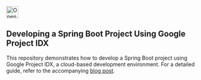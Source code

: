 <a href="https://idx.google.com/import?url=https%3A%2F%2Fgithub.com%2Fsamzhu%2Fdemo-project-idx">
  <picture>
    <source
      media="(prefers-color-scheme: dark)"
      srcset="https://cdn.idx.dev/btn/open_dark_32.svg">
    <source
      media="(prefers-color-scheme: light)"
      srcset="https://cdn.idx.dev/btn/open_light_32.svg">
    <img
      height="32"
      alt="Open in IDX"
      src="https://cdn.idx.dev/btn/open_purple_32.svg">
  </picture>
</a>

## Developing a Spring Boot Project Using Google Project IDX

This repository demonstrates how to develop a Spring Boot project using Google Project IDX, a cloud-based development environment. For a detailed guide, refer to the accompanying [blog post](https://blog.samzhu.dev/2024/06/17/Developing-a-Spring-Boot-Project-Using-Google-Project-IDX/).
